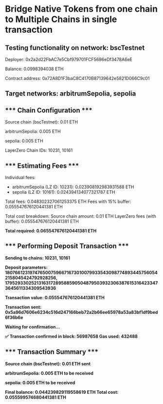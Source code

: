 # Bridge Native Tokens from one chain to Multiple Chains in single transaction

## Testing functionality on network: bscTestnet

Deployer: 0x2a2d22FbAC7e5Cbf979701FCF5686eDf3478A6eE

Balance: 0.0998394038 ETH

Contract address: 0x72A8D1F3baC8C4170B87139642e5821D066C9c01

## Target networks: arbitrumSepolia, sepolia

## ***  Chain Configuration  ***

Source chain (bscTestnet): 0.01 ETH

arbitrumSepolia: 0.005 ETH

sepolia: 0.005 ETH

LayerZero Chain IDs: 10231, 10161

## ***  Estimating Fees  ***
Individual fees:
  - arbitrumSepolia (LZ ID: 10231): 0.023908192983931588 ETH
  - sepolia (LZ ID: 10161): 0.024394134077321787 ETH        

Total fees: 0.048302327061253375 ETH
Fees with 15% buffer: 0.055547676120441381 ETH

Total cost breakdown:
  Source chain amount: 0.01 ETH
  LayerZero fees (with buffer): 0.055547676120441381 ETH  
  
  <b>Total required: 0.065547676120441381 ETH<b>

## ***  Performing Deposit Transaction  ***
Sending to chains: 10231, 10161

Deposit parameters: 18076612319747650075966716730100799335430987748934457560542158045424792928256, 17952933025213163172895885905048795039323063876153164233473645611334309543936  

Transaction value: 0.055547676120441381 ETH

Transaction sent: 0x5a96d7606e6234c516d247166beb72a2b66ee65978a53a83bf1df9bed6f36b6e

Waiting for confirmation...

✅ Transaction confirmed in block: 56987658
Gas used: 432488

## ***  Transaction Summary  ***
Source chain (bscTestnet): 0.01 ETH sent

arbitrumSepolia: 0.005 ETH to be received

sepolia: 0.005 ETH to be received

Final balance: 0.044239829119558619 ETH
Total cost: 0.055599574680441381 ETH
